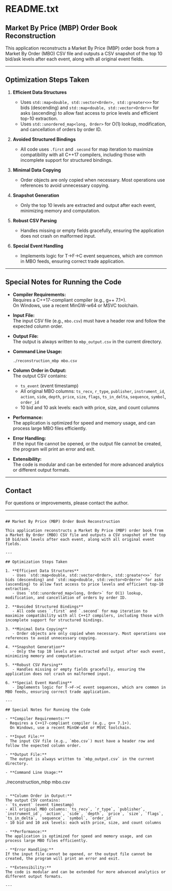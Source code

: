 # README.txt

## Market By Price (MBP) Order Book Reconstruction

This application reconstructs a Market By Price (MBP) order book from a Market By Order (MBO) CSV file and outputs a CSV snapshot of the top 10 bid/ask levels after each event, along with all original event fields.

---

## Optimization Steps Taken

1. **Efficient Data Structures**
   - Uses `std::map<double, std::vector<Order>, std::greater<>>` for bids (descending) and `std::map<double, std::vector<Order>>` for asks (ascending) to allow fast access to price levels and efficient top-10 extraction.
   - Uses `std::unordered_map<long, Order>` for O(1) lookup, modification, and cancellation of orders by order ID.

2. **Avoided Structured Bindings**
   - All code uses `.first` and `.second` for map iteration to maximize compatibility with all C++17 compilers, including those with incomplete support for structured bindings.

3. **Minimal Data Copying**
   - Order objects are only copied when necessary. Most operations use references to avoid unnecessary copying.

4. **Snapshot Generation**
   - Only the top 10 levels are extracted and output after each event, minimizing memory and computation.

5. **Robust CSV Parsing**
   - Handles missing or empty fields gracefully, ensuring the application does not crash on malformed input.

6. **Special Event Handling**
   - Implements logic for T->F->C event sequences, which are common in MBO feeds, ensuring correct trade application.

---

## Special Notes for Running the Code

- **Compiler Requirements:**  
  Requires a C++17-compliant compiler (e.g., g++ 7.1+).  
  On Windows, use a recent MinGW-w64 or MSVC toolchain.

- **Input File:**  
  The input CSV file (e.g., `mbo.csv`) must have a header row and follow the expected column order.

- **Output File:**  
  The output is always written to `mbp_output.csv` in the current directory.

- **Command Line Usage:**  
  ```
  ./reconstruction_mbp mbo.csv
  ```

- **Column Order in Output:**  
  The output CSV contains:
  - `ts_event` (event timestamp)
  - All original MBO columns: `ts_recv`, `r_type`, `publisher`, `instrument_id`, `action`, `side`, `depth`, `price`, `size`, `flags`, `ts_in_delta`, `sequence`, `symbol`, `order_id`
  - 10 bid and 10 ask levels: each with price, size, and count columns

- **Performance:**  
  The application is optimized for speed and memory usage, and can process large MBO files efficiently.

- **Error Handling:**  
  If the input file cannot be opened, or the output file cannot be created, the program will print an error and exit.

- **Extensibility:**  
  The code is modular and can be extended for more advanced analytics or different output formats.

---

## Contact

For questions or improvements, please contact the author.

---
```# README.txt

## Market By Price (MBP) Order Book Reconstruction

This application reconstructs a Market By Price (MBP) order book from a Market By Order (MBO) CSV file and outputs a CSV snapshot of the top 10 bid/ask levels after each event, along with all original event fields.

---

## Optimization Steps Taken

1. **Efficient Data Structures**
   - Uses `std::map<double, std::vector<Order>, std::greater<>>` for bids (descending) and `std::map<double, std::vector<Order>>` for asks (ascending) to allow fast access to price levels and efficient top-10 extraction.
   - Uses `std::unordered_map<long, Order>` for O(1) lookup, modification, and cancellation of orders by order ID.

2. **Avoided Structured Bindings**
   - All code uses `.first` and `.second` for map iteration to maximize compatibility with all C++17 compilers, including those with incomplete support for structured bindings.

3. **Minimal Data Copying**
   - Order objects are only copied when necessary. Most operations use references to avoid unnecessary copying.

4. **Snapshot Generation**
   - Only the top 10 levels are extracted and output after each event, minimizing memory and computation.

5. **Robust CSV Parsing**
   - Handles missing or empty fields gracefully, ensuring the application does not crash on malformed input.

6. **Special Event Handling**
   - Implements logic for T->F->C event sequences, which are common in MBO feeds, ensuring correct trade application.

---

## Special Notes for Running the Code

- **Compiler Requirements:**  
  Requires a C++17-compliant compiler (e.g., g++ 7.1+).  
  On Windows, use a recent MinGW-w64 or MSVC toolchain.

- **Input File:**  
  The input CSV file (e.g., `mbo.csv`) must have a header row and follow the expected column order.

- **Output File:**  
  The output is always written to `mbp_output.csv` in the current directory.

- **Command Line Usage:**  
  ```
  ./reconstruction_mbp mbo.csv
  ```

- **Column Order in Output:**  
  The output CSV contains:
  - `ts_event` (event timestamp)
  - All original MBO columns: `ts_recv`, `r_type`, `publisher`, `instrument_id`, `action`, `side`, `depth`, `price`, `size`, `flags`, `ts_in_delta`, `sequence`, `symbol`, `order_id`
  - 10 bid and 10 ask levels: each with price, size, and count columns

- **Performance:**  
  The application is optimized for speed and memory usage, and can process large MBO files efficiently.

- **Error Handling:**  
  If the input file cannot be opened, or the output file cannot be created, the program will print an error and exit.

- **Extensibility:**  
  The code is modular and can be extended for more advanced analytics or different output formats.

---
